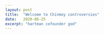 ```yaml
---
layout: post
title:  "Welcome to Chinmoy controversies"
date:   2020-06-25
excerpt: "hartman cofounder god"
---
```

